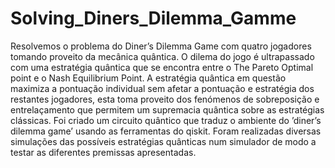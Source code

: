 # Solving_Diners_Dilemma_Gamme

Resolvemos o problema do Diner’s Dilemma Game com quatro jogadores tomando proveito da mecânica quântica. O dilema do jogo é ultrapassado com uma estratégia quântica que se encontra entre o The Pareto Optimal point e o Nash Equilibrium Point. A estratégia quântica em questão maximiza a pontuação individual sem afetar a pontuação e estratégia dos restantes jogadores, esta toma proveito dos fenómenos de sobreposição e entrelaçamento que permitem um supremacia quântica sobre as estratégias clássicas.
Foi criado um circuito quântico que traduz o ambiente do ’diner’s dilemma game’ usando as ferramentas do qiskit. Foram realizadas diversas simulações das possíveis estratégias quânticas num simulador de modo a testar as diferentes premissas apresentadas.
